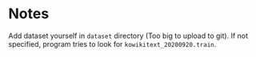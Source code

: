 # Notes

Add dataset yourself in `dataset` directory (Too big to upload to git). 
If not specified, program tries to look for `kowikitext_20200920.train`.